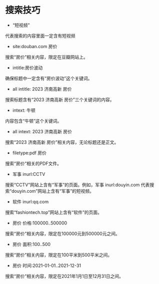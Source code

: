 # 搜索技巧

* “短视频”

代表搜索的内容里面一定含有短视频

* site:douban.com 房价

搜索“房价”相关内容，限定在豆瓣网站上。

* intitle:房价波动

确保标题中一定含有“房价波动”这个关键词。

* all intitle: 2023 济南高新 房价

搜索标题含有“2023 济南高新 房价”三个关键词的内容。

* intext: 牛顿

内容包含“牛顿”这个关键词。

* all intext: 2023 济南高新 房价

搜索“2023 济南高新 房价”相关内容，无论标题还是正文。

* filetype:pdf 房价

搜索“房价”相关的PDF文件。

* 军事 inurl:CCTV

搜索“CCTV”网站上含有“军事”的页面。例如，军事 inurl:douyin.com 代表搜索“douyin.com”网站上含有“军事”的短视频。

* 软件 inurl:qq.com

搜索“fashiontech.top”网站上含有“软件”的页面。

* 房价 价格:100000..500000

搜索“房价”相关内容，限定在100000元到500000元之间。

* 房价 面积:100..500

搜索“房价”相关内容，限定在100平米到500平米之间。

* 房价 时间:2021-01-01..2021-12-31

搜索“房价”相关内容，限定在2021年1月1日至12月31日之间。